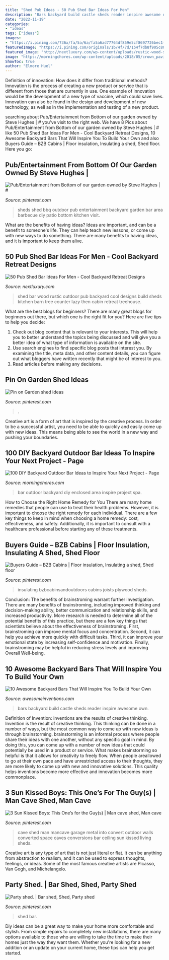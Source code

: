 ```yaml
---
title: "Shed Pub Ideas - 50 Pub Shed Bar Ideas For Men"
description: "Bars backyard build castle sheds reader inspire awesome own"
date: "2022-11-19"
categories:
- "ideas"
tags: ["ideas"]
images:
- "https://i.pinimg.com/736x/fa/5a/6a/fa5a6ad77764df859e5cf8697726bec1--man-cave-shed-tiny-man-cave.jpg"
featuredImage: "https://i.pinimg.com/originals/1b/4f/7d/1b4f7db8f905c806271320f9cc72e161.jpg"
featured_image: "http://nextluxury.com/wp-content/uploads/rustic-wood-shed-bar-ideas.jpg"
image: "https://morningchores.com/wp-content/uploads/2018/05/crown_pavilions_UK_05-600x402.jpg"
ShowToc: true
author: "Elmore Huel"
---
```



Definition of innovation: How does it differ from traditional methods?
Innovation is the process of creating a new product or service that is different from those that are currently in use. One example of innovation would be the development of a new type of vaccine, which could save lives. Innovation can also be found in the design and development of new technology, as well as in the implementation and testing of a new product.

	

		
searching about Pub/Entertainment from Bottom of our garden owned by Steve Hughes | # you've visit to the right web. We have 8 Pics about Pub/Entertainment from Bottom of our garden owned by Steve Hughes | # like 50 Pub Shed Bar Ideas For Men - Cool Backyard Retreat Designs, 10 Awesome Backyard Bars That Will Inspire You To Build Your Own and also Buyers Guide – BZB Cabins | Floor insulation, Insulating a shed, Shed floor. Here you go:
		
    
## Pub/Entertainment From Bottom Of Our Garden Owned By Steve Hughes | #

<img loading=lazy src="https://i.pinimg.com/736x/f8/8e/35/f88e352abddbfeb628496c79a8e12e91--outdoor-kitchens-barbecue.jpg" onerror="this.onerror=null;this.src='https://tse2.mm.bing.net/th?id=OIP.1CNCIBV5Z9QeBSWbiMtSHgHaFj&amp;pid=15.1';" alt="Pub/Entertainment from Bottom of our garden owned by Steve Hughes | #">

_Source: pinterest.com_

>sheds shed bbq outdoor pub entertainment backyard garden bar area barbecue diy patio bottom kitchen visit. 

	

What are the benefits of having ideas?
Ideas are important, and can be a benefit to someone's life. They can help teach new lessons, or come up with new ways to do something. There are many benefits to having ideas, and it is important to keep them alive.

    
## 50 Pub Shed Bar Ideas For Men - Cool Backyard Retreat Designs

<img loading=lazy src="http://nextluxury.com/wp-content/uploads/rustic-wood-shed-bar-ideas.jpg" onerror="this.onerror=null;this.src='https://tse3.mm.bing.net/th?id=OIP.yr9UVBDDRNvga4sq5u0IHAHaIP&amp;pid=15.1';" alt="50 Pub Shed Bar Ideas For Men - Cool Backyard Retreat Designs">

_Source: nextluxury.com_

>shed bar wood rustic outdoor pub backyard cool designs build sheds kitchen barn tree counter lazy then cabin retreat treehouse. 

	

What are the best blogs for beginners?
There are many great blogs for beginners out there, but which one is the right fit for you? Here are five tips to help you decide: 
1. Check out blog content that is relevant to your interests. This will help you to better understand the topics being discussed and will give you a better idea of what type of information is available on the site. 
2. Use search engines to find specific blog posts that interest you. By examining the title, meta data, and other content details, you can figure out what bloggers have written recently that might be of interest to you. 
3. Read articles before making any decisions.

    
## Pin On Garden Shed Ideas

<img loading=lazy src="https://i.pinimg.com/originals/96/6d/5f/966d5f67c5bb183bc42974817d0263df.jpg" onerror="this.onerror=null;this.src='https://tse2.mm.bing.net/th?id=OIP.O_sIDuRN9eKU5vG9H5YP_gHaFj&amp;pid=15.1';" alt="Pin on Garden shed ideas">

_Source: pinterest.com_

>. 

	

Creative art is a form of art that is inspired by the creative process. In order to be a successful artist, you need to be able to quickly and easily come up with new ideas. This means being able to see the world in a new way and pushing your boundaries.

    
## 100 DIY Backyard Outdoor Bar Ideas To Inspire Your Next Project - Page

<img loading=lazy src="https://morningchores.com/wp-content/uploads/2018/05/crown_pavilions_UK_05-600x402.jpg" onerror="this.onerror=null;this.src='https://tse3.mm.bing.net/th?id=OIP.kQYLOjaR_-qwpeVEJRl9MwHaE9&amp;pid=15.1';" alt="100 DIY Backyard Outdoor Bar Ideas to Inspire Your Next Project - Page">

_Source: morningchores.com_

>bar outdoor backyard diy enclosed area inspire project spa. 

	

How to Choose the Right Home Remedy for You
There are many home remedies that people can use to treat their health problems. However, it is important to choose the right remedy for each individual. There are a few key things to keep in mind when choosing a home remedy: cost, effectiveness, and safety. Additionally, it is important to consult with a healthcare professional before starting any of these treatments.

    
## Buyers Guide – BZB Cabins | Floor Insulation, Insulating A Shed, Shed Floor

<img loading=lazy src="https://i.pinimg.com/originals/1b/4f/7d/1b4f7db8f905c806271320f9cc72e161.jpg" onerror="this.onerror=null;this.src='https://tse2.mm.bing.net/th?id=OIP.88byWUJIJnhuM_j5UxSGGwHaFj&amp;pid=15.1';" alt="Buyers Guide – BZB Cabins | Floor insulation, Insulating a shed, Shed floor">

_Source: pinterest.com_

>insulating bzbcabinsandoutdoors cabins joists plywood sheds. 

	

Conclusion: The benefits of brainstroming warrant further investigation.
There are many benefits of brainstroming, including improved thinking and decision-making ability, better communication and relationship skills, and increased productivity. More research is needed to determine all of the potential benefits of this practice, but there are a few key things that scientists believe about the effectiveness of brainstroming. First, brainstroming can improve mental focus and concentration. Second, it can help you achieve more quickly with difficult tasks. Third, it can improve your emotional state by increasing self-confidence and motivation. Finally, brainstroming may be helpful in reducing stress levels and improving Overall Well-being.

    
## 10 Awesome Backyard Bars That Will Inspire You To Build Your Own

<img loading=lazy src="http://www.awesomeinventions.com/wp-content/uploads/2015/03/backyard-bars-rannock-castle.jpg" onerror="this.onerror=null;this.src='https://tse1.mm.bing.net/th?id=OIP.O_M24DOygkSMBOajlnBacwHaJ7&amp;pid=15.1';" alt="10 Awesome Backyard Bars That Will Inspire You To Build Your Own">

_Source: awesomeinventions.com_

>bars backyard build castle sheds reader inspire awesome own. 

	

Definition of Invention: inventions are the results of creative thinking.
Invention is the result of creative thinking. This thinking can be done in a number of ways, but the most common way to come up with new ideas is through brainstorming. brainstorming is an informal process where people share their ideas with one another, without any specific goal in mind. By doing this, you can come up with a number of new ideas that could potentially be used in a product or service.
What makes brainstorming so helpful is that it allows for creativity to freely flow. When people areallowed to go at their own pace and have unrestricted access to their thoughts, they are more likely to come up with new and innovative solutions. This quality helps inventions become more effective and innovation becomes more commonplace.

    
## 3 Sun Kissed Boys: This One’s For The Guy(s) | Man Cave Shed, Man Cave

<img loading=lazy src="https://i.pinimg.com/736x/fa/5a/6a/fa5a6ad77764df859e5cf8697726bec1--man-cave-shed-tiny-man-cave.jpg" onerror="this.onerror=null;this.src='https://tse3.mm.bing.net/th?id=OIP.7dTiEpbMQBI-ihJ6ztxVhAHaLJ&amp;pid=15.1';" alt="3 Sun Kissed Boys: This One’s for the Guy(s) | Man cave shed, Man cave">

_Source: pinterest.com_

>cave shed man mancave garage metal into convert outdoor walls converted space caves conversions bar ceiling sun kissed living sheds. 

	

Creative art is any type of art that is not just literal or flat. It can be anything from abstraction to realism, and it can be used to express thoughts, feelings, or ideas. Some of the most famous creative artists are Picasso, Van Gogh, and Michelangelo.

    
## Party Shed. | Bar Shed, Shed, Party Shed

<img loading=lazy src="https://i.pinimg.com/originals/7f/33/d0/7f33d0a8f3e90774d969f528d60dc9c4.jpg" onerror="this.onerror=null;this.src='https://tse3.mm.bing.net/th?id=OIP.OtPjhpp2R1wdFrdtU6QCNAHaJ4&amp;pid=15.1';" alt="Party shed. | Bar shed, Shed, Party shed">

_Source: pinterest.com_

>shed bar. 

	

Diy ideas can be a great way to make your home more comfortable and stylish. From simple repairs to completely new installations, there are many options available to those who are willing to take the time to make their homes just the way they want them. Whether you're looking for a new addition or an update on your current home, these tips can help you get started.

